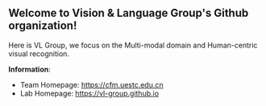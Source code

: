 ## Welcome to Vision & Language Group's Github organization!

Here is VL Group, we focus on the Multi-modal domain and Human-centric visual recognition.

**Information**:
- Team Homepage: https://cfm.uestc.edu.cn
- Lab Homepage: https://vl-group.github.io
